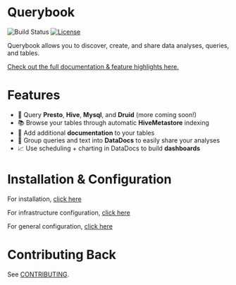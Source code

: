 # Querybook

![Build Status](https://github.com/pinterest/querybook/workflows/Tests/badge.svg)
[![License](http://img.shields.io/:license-Apache%202-blue.svg)](http://www.apache.org/licenses/LICENSE-2.0.txt)

Querybook allows you to discover, create, and share data analyses, queries, and tables.

[Check out the full documentation & feature highlights here.](https://querybook.org)

# Features

-   🚀 Query **Presto**, **Hive**, **Mysql**, and **Druid** (more coming soon!)
-   📚 Browse your tables through automatic **HiveMetastore** indexing
-   📝 Add additional **documentation** to your tables
-   📄 Group queries and text into **DataDocs** to easily share your analyses
-   📈 Use scheduling + charting in DataDocs to build **dashboards**

# Installation & Configuration

For installation, [click here](docs_website/docs/admin_guide/setup_guide.md)

For infrastructure configuration, [click here](docs_website/docs/admin_guide/infra_config.md)

For general configuration, [click here](docs_website/docs/admin_guide/general_config.md)

# Contributing Back

See [CONTRIBUTING](CONTRIBUTING.md).
